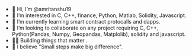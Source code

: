 - 👋 Hi, I’m @amritanshu19
- 👀 I’m interested in C, C++, finance, Python, Matlab, Solidity, Javascript.
- 🌱 I’m currently learning smart contract protocalls and dapps.
- 💞️ I’m looking to collaborate on any project requiring C, C++, Python(Pandas, Numpy, Geopandas, Matplolib), solidity and javascript.
- 🐱‍👤 Building things that matter . 
- 🌱 I believe "Small steps make big difference".

<!---
![](https://komarev.com/ghpvc/?username=amritanshu19)

![Top Langs](https://github-readme-stats.vercel.app/api/top-langs/?username=amritanshu19&theme=tokyonight)        [![Anurag's GitHub stats](https://github-readme-stats.vercel.app/api?username=amritanshu19&theme=tokyonight)](https://github.com/anuraghazra/github-readme-stats)

amritanshu19/amritanshu19 is a ✨ special ✨ repository because its `README.md` (this file) appears on your GitHub profile.
You can click the Preview link to take a look at your changes.
--->
